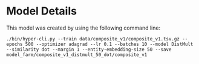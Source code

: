 
# Model Details

This model was created by using the following command line:

```
./bin/hyper-cli.py --train data/composite_v1/composite_v1.tsv.gz --epochs 500 --optimizer adagrad --lr 0.1 --batches 10 --model DistMult --similarity dot --margin 1 --entity-embedding-size 50 --save model_farm/composite_v1_distmult_50_dot/composite_v1
```
        